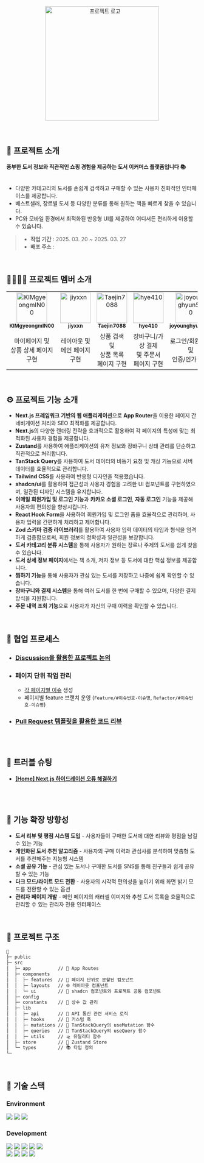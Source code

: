 <div align="center">
  <img alt="프로젝트 로고" src="https://github.com/user-attachments/assets/40d97298-0925-4d2f-89f2-5b4616f499ad" width="300"/>
</div>


<br>
<br>

## 💬 프로젝트 소개
**풍부한 도서 정보와 직관적인 쇼핑 경험을 제공하는 도서 이커머스 플랫폼입니다 📚**
<br><br>
- 다양한 카테고리의 도서를 손쉽게 검색하고 구매할 수 있는 사용자 친화적인 인터페이스를 제공합니다.
- 베스트셀러, 장르별 도서 등 다양한 분류를 통해 원하는 책을 빠르게 찾을 수 있습니다.
- PC와 모바일 환경에서 최적화된 반응형 UI를 제공하여 어디서든 편리하게 이용할 수 있습니다.
 

> - **작업 기간** : 2025. 03. 20 ~ 2025. 03. 27
> - **배포 주소** : 

<br />


## 👩‍👩‍👧‍👧 프로젝트 멤버 소개

<table>
  <tbody>
    <tr>
      <td align="center">
        <a href="https://github.com/KIMgyeongmIN00">
        <img src="https://github.com/KIMgyeongmIN00.png" width="80"  alt="KIMgyeongmIN00"/>
        <br />
        <sub><b>KIMgyeongmIN00</b></sub>
        </a>
        <br />
      </td>
      <td align="center">
        <a href="https://github.com/jiyxxn">
        <img src="https://github.com/jiyxxn.png" width="80" alt="jiyxxn"/>
        <br />
        <sub><b>jiyxxn</b></sub>
        </a>
        <br />
      </td>
      <td align="center">
        <a href="https://github.com/Taejin7088">
        <img src="https://github.com/Taejin7088.png" width="80" alt="Taejin7088"/>
        <br />
        <sub><b>Taejin7088</b></sub>
        </a>
        <br />
      </td>
      <td align="center">
        <a href="https://github.com/hye410">
        <img src="https://github.com/hye410.png" width="80" alt="hye410"/>
        <br />
        <sub><b>hye410</b></sub>
        </a>
        <br />
      </td>
      <td align="center">
        <a href="https://github.com/joyounghyun550">
        <img src="https://github.com/joyounghyun550.png" width="80" alt="joyounghyun550"/>
        <br />
        <sub><b>joyounghyun550</b></sub>
        </a>
        <br />
      </td>   
    </tr>
    <tr>
      <td width="250px" align="center">
        마이페이지 및
        <br>상품 상세 페이지 구현
      </td>
      <td width="250px" align="center">
        레이아웃 및
        <br> 메인 페이지 구현
      </td>
      <td width="250px" align="center">
        상품 검색 및
        <br>상품 목록 페이지 구현
      </td>  
      <td width="250px" align="center">
        장바구니/가상 결제
        <br>및 주문서 페이지 구현
      </td> 
      <td width="250px" align="center">
        로그인/회원가입 및
        <br>인증/인가 구현
      </td>      
    </tr>
  </tbody>
</table>

<br />

## ⚙ 프로젝트 기능 소개
- **Next.js 프레임워크 기반의 웹 애플리케이션**으로 **App Router**을 이용한 페이지 간 네비게이션 처리와 SEO 최적화를 제공합니다.
- **Next.js**의 다양한 렌더링 전략을 효과적으로 활용하여 각 페이지의 특성에 맞는 최적화된 사용자 경험을 제공합니다.
- **Zustand**를 사용하여 애플리케이션의 유저 정보와 장바구니 상태 관리를 단순하고 직관적으로 처리합니다.
- **TanStack Query**를 사용하여 도서 데이터의 비동기 요청 및 캐싱 기능으로 서버 데이터를 효율적으로 관리합니다.
- **Tailwind CSS**를 사용하여 반응형 디자인을 적용했습니다.
- **shadcn/ui**를 활용하여 접근성과 사용자 경험을 고려한 UI 컴포넌트를 구현하였으며, 일관된 디자인 시스템을 유지합니다.
- **이메일 회원가입 및 로그인 기능**과 **카카오 소셜 로그인**, **자동 로그인** 기능을 제공해 사용자의 편의성을 향상시킵니다.
- **React Hook Form**을 사용하여 회원가입 및 로그인 폼을 효율적으로 관리하며, 사용자 입력을 간편하게 처리하고 제어합니다.
- **Zod 스키마 검증 라이브러리**를 활용하여 사용자 입력 데이터의 타입과 형식을 엄격하게 검증함으로써, 회원 정보의 정확성과 일관성을 보장합니다.
- **도서 카테고리 분류 시스템**을 통해 사용자가 원하는 장르나 주제의 도서를 쉽게 찾을 수 있습니다.
- **도서 상세 정보 페이지**에서는 책 소개, 저자 정보 등 도서에 대한 핵심 정보를 제공합니다.
- **찜하기 기능**을 통해 사용자가 관심 있는 도서를 저장하고 나중에 쉽게 확인할 수 있습니다.
- **장바구니와 결제 시스템**을 통해 여러 도서를 한 번에 구매할 수 있으며, 다양한 결제 방식을 지원합니다.
- **주문 내역 조회 기능**으로 사용자가 자신의 구매 이력을 확인할 수 있습니다.

<br>

## 🔗 협업 프로세스
- ### [Discussion을 활용한 프로젝트 논의](https://github.com/5ruzo/bookly/discussions)
- ### 페이지 단위 작업 관리
  - [각 페이지별 이슈](https://github.com/5ruzo/bookly/issues?q=is%3Aissue%20) 생성
  - 페이지별 feature 브랜치 운영 (`Feature/#이슈번호-이슈명`, `Refactor/#이슈번호-이슈명`)
- ### [Pull Request 템플릿을 활용한 코드 리뷰](https://github.com/5ruzo/bookly/pulls)


<br><br>

## 🚀 트러블 슈팅
- #### [[Home] Next.js 하이드레이션 오류 해결하기](https://velog.io/@jiyunk/Next.js-하이드레이션-오류-해결하기)


<br><br>

## 🌱 기능 확장 방향성
- **도서 리뷰 및 평점 시스템 도입** - 사용자들이 구매한 도서에 대한 리뷰와 평점을 남길 수 있는 기능
- **개인화된 도서 추천 알고리즘** - 사용자의 구매 이력과 관심사를 분석하여 맞춤형 도서를 추천해주는 지능형 시스템
- **소셜 공유 기능** - 관심 있는 도서나 구매한 도서를 SNS를 통해 친구들과 쉽게 공유할 수 있는 기능
- **다크 모드/라이트 모드 전환** - 사용자의 시각적 편의성을 높이기 위해 화면 밝기 모드를 전환할 수 있는 옵션
- **관리자 페이지 개발** - 메인 페이지의 캐러셀 이미지와 추천 도서 목록을 효율적으로 관리할 수 있는 관리자 전용 인터페이스

<br />

## 📁 프로젝트 구조
```markdown
📁
├─ public
├─ src
│  ├─ app          // 📄 App Routes
│  ├─ components
│  │  ├─ features  // 💾 페이지 단위로 분할된 컴포넌트
│  │  ├─ layouts   // 🌐 레이아웃 컴포넌트
│  │  └─ ui        // 🧩 shadcn 컴포넌트와 프로젝트 공통 컴포넌트
│  ├─ config
│  ├─ constants    // 📌 상수 값 관리
│  ├─ lib
│  │  ├─ api       // 🚧 API 통신 관련 서비스 로직
│  │  ├─ hooks     // 🔧 커스텀 훅
│  │  ├─ mutations // 🔹 TanStackQuery의 useMutation 함수
│  │  ├─ queries   // 🔸 TanStackQuery의 useQuery 함수
│  │  ├─ utils     // 🛸 유틸리티 함수    
│  ├─ store        // 🐻 Zustand Store
│  └─ types        // 📚 타입 정의
└─ 
```

<br />

## 🧶 기술 스택
<div align="left">

### Environment
<img src="https://img.shields.io/badge/Visual_Studio_Code-007ACC?style=for-the-badge&logo=https://upload.wikimedia.org/wikipedia/commons/a/a7/Visual_Studio_Code_1.35_icon.svg&logoColor=white" />
<img src="https://img.shields.io/badge/Git-F05032?style=for-the-badge&logo=git&logoColor=white" />
<img src="https://img.shields.io/badge/GitHub-181717?style=for-the-badge&logo=github&logoColor=white" />
<br>

### Development
<img src="https://img.shields.io/badge/Next.js-000000?style=for-the-badge&logo=Next.js&logoColor=white"/>
<img src="https://img.shields.io/badge/Typescript-3178C6?style=for-the-badge&logo=Typescript&logoColor=white"/>
<img src="https://img.shields.io/badge/Tanstackquery-FF4154?style=for-the-badge&logo=reactquery&logoColor=white">
<img src="https://img.shields.io/badge/Supabase-3ECF8E?style=for-the-badge&logo=supabase&logoColor=white">
<img src="https://img.shields.io/badge/Zustand-82612C?style=for-the-badge&logo=&logoColor=white">     
<br>
<img src="https://img.shields.io/badge/radix%20ui-161618.svg?style=for-the-badge&logo=radix-ui&logoColor=white">
<img src="https://img.shields.io/badge/zod-%233068b7.svg?style=for-the-badge&logo=zod&logoColor=white">
<img src="https://img.shields.io/badge/React Hook Form-EC5990?style=for-the-badge&logo=reacthookform&amp;logoColor=white">
<img src="https://img.shields.io/badge/Tailwind CSS-06B6D4?style=for-the-badge&amp;logo=Tailwind CSS&amp;logoColor=white">



